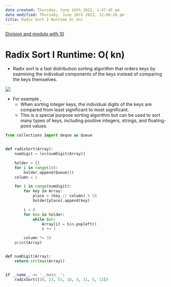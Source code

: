 ```yaml
---
date created: Thursday, June 16th 2022, 1:47:45 pm
date modified: Thursday, June 16th 2022, 12:00:26 pm
title: Radix Sort I Runtime O( kn)
---
```

[Division and modulo with 10](Division%20and%20modulo%20with%2010.md)

# Radix Sort I Runtime: O( kn)

- Radix sort is a fast distribution sorting algorithm that orders keys by examining the individual components of the keys instead of comparing the keys themselves.

![](https://ds055uzetaobb.cloudfront.net/brioche/uploads/IEZs8xJML3-radixsort_ed.png?width=1200)

- For example ,
	- When sorting integer keys, the individual digits of the keys are compared from least significant to most significant.
	- This is a special purpose sorting algorithm but can be used to sort many types of keys, including positive integers, strings, and floating-point values.

```python
from collections import deque as Queue


def radixSort(Array):
    numdigit = len(numDigit(Array))

    holder = []
    for i in range(10):
        holder.append(Queue())
    column = 1

    for i in range(numdigit):
        for key in Array:
            place = (key // column) % 10
            holder[place].append(key)

        i = 0
        for bin in holder:
            while bin:
                Array[i] = bin.popleft()
                i += 1

        column *= 10
    print(Array)


def numDigit(Array):
    return str(max(Array))


if __name__ == '__main__':
    radixSort([10, 23, 51, 18, 4, 31, 5, 13])
```
